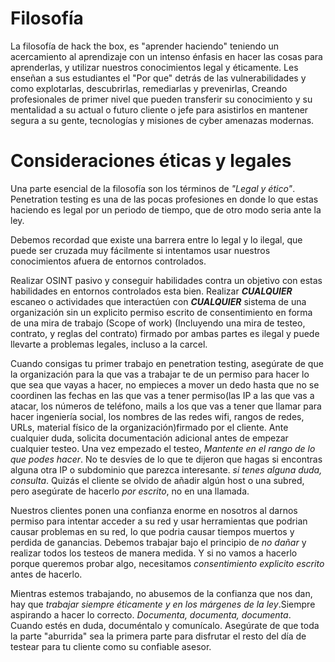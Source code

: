 # Filosofía

La filosofía de hack the box,  es "aprender haciendo" teniendo un acercamiento al aprendizaje con un intenso énfasis en hacer las cosas para aprenderlas, y utilizar nuestros conocimientos legal y éticamente. Les enseñan a sus estudiantes el "Por que" detrás de las vulnerabilidades y como explotarlas, descubrirlas, remediarlas y prevenirlas, Creando profesionales de primer nivel que pueden transferir su conocimiento y su mentalidad a su actual o futuro cliente o jefe para asistirlos en mantener segura a su gente, tecnologías y misiones de cyber amenazas modernas.


# Consideraciones éticas y legales

Una parte esencial de la filosofía son los términos de *"Legal y ético"*. Penetration testing es una de las pocas profesiones en donde lo que estas haciendo es legal por un periodo de tiempo, que de otro modo seria ante la ley.

Debemos recordad que existe una barrera entre lo legal y lo ilegal, que puede ser cruzada muy fácilmente si intentamos usar nuestros conocimientos afuera de entornos controlados.

Realizar OSINT pasivo y conseguir habilidades contra un objetivo con estas habilidades en entornos controlados esta bien. 
Realizar ***CUALQUIER*** escaneo o actividades que interactúen con ***CUALQUIER*** sistema de una organización sin un explicito permiso escrito de consentimiento en forma de una mira de trabajo (Scope of work) (Incluyendo una mira de testeo, contrato, y reglas del contrato) firmado por ambas partes es ilegal y puede llevarte a problemas legales, incluso a la carcel.

Cuando consigas tu primer trabajo en penetration testing, asegúrate de que la organización para la que vas a trabajar te de un permiso para hacer lo que sea que vayas a hacer, no empieces a mover un dedo hasta que no se coordinen las fechas en las que vas a tener permiso(las IP a las que vas a atacar, los números de teléfono, mails a los que vas a tener que llamar para hacer ingeniería social, los nombres de las redes wifi, rangos de redes, URLs, material físico de la organización)firmado por el cliente. Ante cualquier duda, solicita documentación adicional antes de empezar cualquier testeo. Una vez empezado el testeo, *Mantente en el rango de lo que podes hacer*. No te desvíes de lo que te dijeron que hagas si encontras alguna otra IP o subdominio que parezca interesante. *si tenes alguna duda, consulta*. Quizás el cliente se olvido de añadir algún host o una subred, pero asegúrate de hacerlo *por escrito*, no en una llamada.

Nuestros clientes ponen una confianza enorme en nosotros al darnos permiso para intentar acceder a su red y usar herramientas que podrian causar problemas en su red, lo que podria causar tiempos muertos y perdida de ganancias. Debemos trabajar bajo el principio de *no dañar* y realizar todos los testeos de manera medida. Y si no vamos a hacerlo porque queremos probar algo, necesitamos *consentimiento explicito escrito* antes de hacerlo.

Mientras estemos trabajando, no abusemos de la confianza que nos dan, hay que *trabajar siempre éticamente y en los márgenes de la ley*.Siempre aspirando a hacer lo correcto. *Documenta, documenta, documenta*. Cuando estés en duda, documéntalo y comunícalo. Asegúrate de que toda la parte "aburrida" sea la primera parte para disfrutar el resto del día de testear para tu cliente como su confiable asesor.



